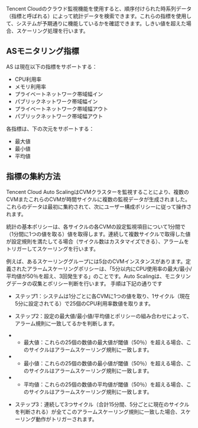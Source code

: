 
Tencent Cloudのクラウド監視機能を使用すると、順序付けられた時系列データ（指標と呼ばれる）によって統計データを検索できます。これらの指標を使用して、システムが予期通りに機能しているかを確認できます。しきい値を超えた場合、スケーリング処理を行います。

## ASモニタリング指標
AS は現在以下の指標をサポートする：

- CPU利用率
- メモリ利用率
- プライベートネットワーク帯域幅イン
- パブリックネットワーク帯域幅イン
- プライベートネットワーク帯域幅アウト
- パブリックネットワーク帯域幅アウト

各指標は、下の次元をサポートする：

- 最大値
- 最小値
- 平均値


## 指標の集約方法

Tencent Cloud Auto ScalingはCVMクラスターを監視することにより、複数のCVMまたこれらのCVMが時間サイクルに複数の監視データが生成されました。これらのデータは最初に集約されて、次にユーザー構成ポリシーに従って操作されます。

統計の基本ポリシーは、各サイクルの各CVMの設定監視項目について1分間で（1分間に1つの値を取る）値を取得します。連続して複数サイクルで取得した値が設定規則を満たしてる場合（サイクル数はカスタマイズできる）、アラームをトリガーしてスケーリングを行います。

例えば、あるスケーリンググループには5台のCVMインスタンスがあります。定義されたアラームスケーリングポリシーは、「5分以内にCPU使用率の最大/最小/平均値が50％を超え、3回発生する」のことです。Auto Scalingは、モニタリングデータの収集とポリシー判断を行います。 手順は下記の通りです

* ステップ1：システムは1分ごとに各CVMに1つの値を取り、1サイクル（現在5分に設定されてる）で25個のCPU利用率数値を取ります。

* ステップ2：設定の最大値/最小値/平均値とポリシーの組み合わせによって、アラーム規則に一致してるかを判断します。
* * 最大値：これらの25個の数値の最大値が閾値（50％）を超える場合、このサイクルはアラームスケーリング規則に一致します。
* * 最小値：これらの25個の数値の最小値が閾値（50％）を超える場合、このサイクルはアラームスケーリング規則に一致します。
* * 平均値：これらの25個の数値の平均値が閾値（50％）を超える場合、このサイクルはアラームスケーリング規則に一致します。

* ステップ3：連続して3つサイクル（合計15分間、5分ごとに現在のサイクルを判断される）が全てこのアラームスケーリング規則に一致した場合、スケーリング動作がトリガーされます。



